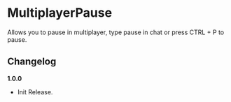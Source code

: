 # MultiplayerPause

Allows you to pause in multiplayer, type pause in chat or press CTRL + P to pause.

## Changelog

**1.0.0**

* Init Release.
